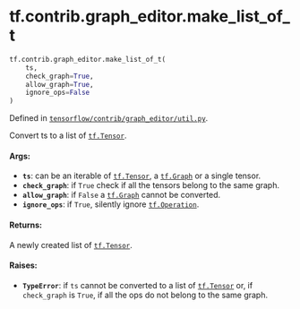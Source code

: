 <div itemscope itemtype="http://developers.google.com/ReferenceObject">
<meta itemprop="name" content="tf.contrib.graph_editor.make_list_of_t" />
<meta itemprop="path" content="Stable" />
</div>

# tf.contrib.graph_editor.make_list_of_t

``` python
tf.contrib.graph_editor.make_list_of_t(
    ts,
    check_graph=True,
    allow_graph=True,
    ignore_ops=False
)
```



Defined in [`tensorflow/contrib/graph_editor/util.py`](/code/stable/tensorflow/contrib/graph_editor/util.py).

Convert ts to a list of <a href="../../../tf/Tensor.md"><code>tf.Tensor</code></a>.

#### Args:

* <b>`ts`</b>: can be an iterable of <a href="../../../tf/Tensor.md"><code>tf.Tensor</code></a>, a <a href="../../../tf/Graph.md"><code>tf.Graph</code></a> or a single tensor.
* <b>`check_graph`</b>: if `True` check if all the tensors belong to the same graph.
* <b>`allow_graph`</b>: if `False` a <a href="../../../tf/Graph.md"><code>tf.Graph</code></a> cannot be converted.
* <b>`ignore_ops`</b>: if `True`, silently ignore <a href="../../../tf/Operation.md"><code>tf.Operation</code></a>.

#### Returns:

A newly created list of <a href="../../../tf/Tensor.md"><code>tf.Tensor</code></a>.

#### Raises:

* <b>`TypeError`</b>: if `ts` cannot be converted to a list of <a href="../../../tf/Tensor.md"><code>tf.Tensor</code></a> or,
   if `check_graph` is `True`, if all the ops do not belong to the same graph.
